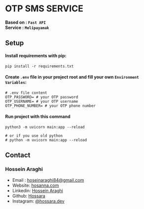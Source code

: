 # OTP SMS SERVICE
**Based on : `Fast API`** <br/>
**Service : `Melipayamak`**

## Setup
#### Install requirements with pip:
```shell
pip install -r requirements.txt
```

#### Create `.env` file in your project root and fill your own `Environment Variables`:
```shell
# .env file content
OTP_PASSWORD= # your OTP password
OTP_USERNAME= # your OTP username
OTP_PHONE_NUMBER= # your OTP phone number
```

#### Run project with this command
```shell
python3 -m uvicorn main:app --reload

# or if you use old python
# python -m uvicorn main:app --reload
```

## Contact
### Hossein Araghi
- Email : [hoseinaraghi84@gmail.com](mailto:hoseinaraghi84@gmail.com)
- Website: [hosanna.com](https://hossara.com)
- Linkedin: [Hossein Araghi](https://linkedin.com/in/Hossara)
- Github: [Hossara](https://github.com/Hossara)
- Instagram: [@hossara.dev](https://instagram.com/hossara.dev)